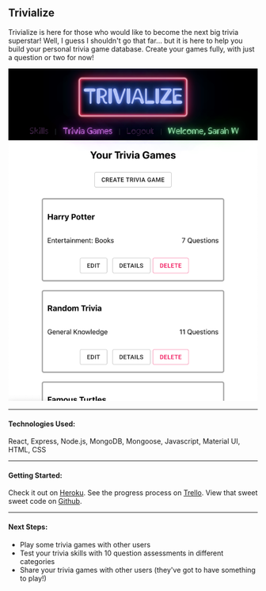 Trivialize
-

Trivialize is here for those who would like to become the next big trivia superstar! Well, I guess I shouldn't go that far... but it is here to help you build your personal trivia game database. Create your games fully, with just a question or two for now!

![Trivia Page](public/triviapage.png)

---

#### Technologies Used:
React, Express, Node.js, MongoDB, Mongoose, Javascript, Material UI, HTML, CSS

---

#### Getting Started:
Check it out on [Heroku](https://trivialize-app.herokuapp.com/).
See the progress process on [Trello](https://trello.com/b/dCfEldWq). View that sweet sweet code on [Github](https://github.com/arghmatey/trivialize).

---

#### Next Steps:
* Play some trivia games with other users
* Test your trivia skills with 10 question assessments in different categories
* Share your trivia games with other users (they've got to have something to play!)
